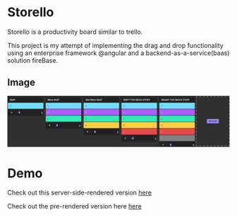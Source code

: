 # Storello

Storello is a productivity board similar to trello.

This project is my attempt of implementing the drag and drop functionality using an enterprise framework @angular and a backend-as-a-service(baas) solution fireBase. 

## Image
![alt text](docs/assets/boards.png)

# Demo
Check out this server-side-rendered version
[here](https://storello-nest-angular-ssr-aofpiwoi2a-nw.a.run.app)

Check out the pre-rendered version here 
[here](https://storello-5f13e.web.app/)
